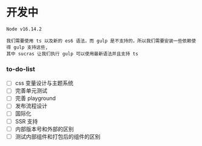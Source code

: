 # 开发中

```
Node v16.14.2
```

```
我们需要使用 ts 以及新的 es6 语法，而 gulp 是不支持的，所以我们需要安装一些依赖使得 gulp 支持这些,
其中 sucras 让我们执行 gulp 可以使用最新语法并且支持 ts
```

### to-do-list

- [ ] css 变量设计与主题系统
- [ ] 完善单元测试
- [ ] 完善 playground
- [ ] 发布流程设计
- [ ] 国际化
- [ ] SSR 支持
- [ ] 内部版本号和外部的区别
- [ ] 测试内部组件和打包后的组件的区别
